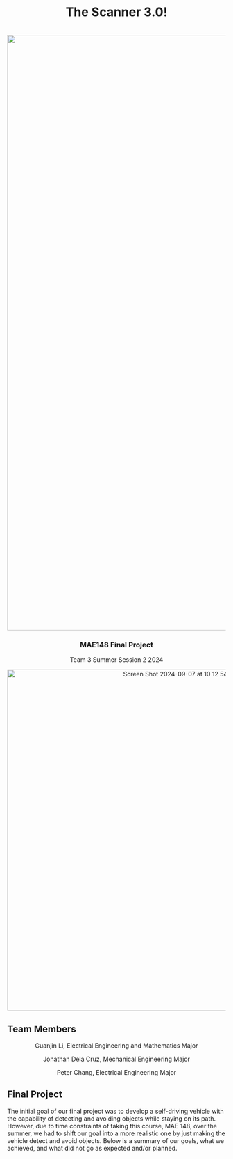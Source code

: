 <div id="top"></div>

<h1 align="center">The Scanner 3.0!</h1>

<!-- PROJECT LOGO -->
<br />
<div align="center">

<img width="1370" alt="Screen Shot 2024-09-07 at 10 14 00 PM" src="https://github.com/user-attachments/assets/23ed5c43-0378-4a74-9677-2915f6d3f65c">

<h3>MAE148 Final Project</h3>
<p>
Team 3 Summer Session 2 2024
</p>

<img width="785" alt="Screen Shot 2024-09-07 at 10 12 54 PM" src="https://github.com/user-attachments/assets/2336dfc5-b0aa-4330-b909-51a0198543bb">

</div>

<!-- TEAM MEMBERS -->
## Team Members

<div align="center">
    <p align = "center">Guanjin Li, Electrical Engineering and Mathematics Major </p> Jonathan Dela Cruz, Mechanical Engineering Major</p> Peter Chang, Electrical Engineering Major</p>
</div>

<!-- Final Project -->
## Final Project

The initial goal of our final project was to develop a self-driving vehicle with the capability of detecting and avoiding objects while staying on its path. However, due to time constraints of taking this course, MAE 148, over the summer, we had to shift our goal into a more realistic one by just making the vehicle detect and avoid objects. Below is a summary of our goals, what we achieved, and what did not go as expected and/or planned.

